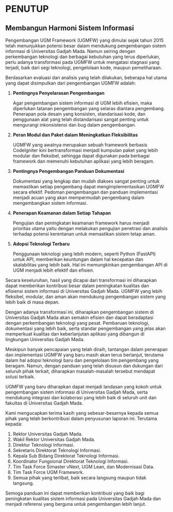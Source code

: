 # PENUTUP

## Membangun Harmoni Sistem Informasi

Pengembangan UGM Framework (UGMFW) yang dimulai sejak tahun 2015 telah menunjukkan potensi besar dalam mendukung pengembangan sistem informasi di Universitas Gadjah Mada. Namun seiring dengan perkembangan teknologi dan berbagai kebutuhan yang terus diperlukan, perlu adanya transformasi pada UGMFW untuk mengatasi stagnasi yang terjadi, baik dari segi teknologi, pengelolaan kode, maupun pemeliharaan.

Berdasarkan evaluasi dan analisis yang telah dilakukan, beberapa hal utama yang dapat disimpulkan dari pengembangan UGMFW adalah:

1. **Pentingnya Penyelarasan Pengembangan**
    
    Agar pengembangan sistem informasi di UGM lebih efisien, maka diperlukan tatanan pengembangan yang selaras diantara pengembang. Penerapan pola desain yang konsisten, standarisasi kode, dan penggunaan alat yang telah distandarisasi sangat penting untuk mengurangi inkonsistensi dan bug dalam pengembangan.
    
2. **Peran Modul dan Paket dalam Meningkatkan Fleksibilitas**
    
    UGMFW yang awalnya merupakan sebuah framework berbasis CodeIgniter kini bertransformasi menjadi kumpulan paket yang lebih modular dan fleksibel, sehingga dapat digunakan pada berbagai framework dan memenuhi kebutuhan aplikasi yang lebih beragam.
    
3. **Pentingnya Pengembangan Panduan Dokumentasi**
    
    Dokumentasi yang lengkap dan mudah diakses sangat penting untuk memastikan setiap pengembang dapat mengimplementasikan UGMFW secara efektif. Pedoman pengembangan dan panduan implementasi menjadi acuan yang akan mempermudah pengembang dalam mengembangkan sistem informasi.
    
4. **Penerapan Keamanan dalam Setiap Tahapan**
    
    Pengujian dan peningkatan keamanan framework harus menjadi prioritas utama yaitu dengan melakukan pengujian penetrasi dan analisis terhadap potensi kerentanan untuk memastikan sistem tetap aman.
    
5. **Adopsi Teknologi Terbaru**
    
    Penggunaan teknologi yang lebih modern, seperti Python (FastAPI) untuk API, memberikan keuntungan dalam hal kecepatan dan skalabilitas yang lebih baik. Hal ini memungkinkan pengembangan API di UGM menjadi lebih efektif dan efisien.
    

Secara keseluruhan, hasil yang dicapai dari transformasi ini diharapkan dapat memberikan kontribusi besar dalam peningkatan kualitas dan efisiensi sistem informasi di Universitas Gadjah Mada. UGMFW yang lebih fleksibel, modular, dan aman akan mendukung pengembangan sistem yang lebih baik di masa depan.

Dengan adanya transformasi ini, diharapkan pengembangan sistem di Universitas Gadjah Mada akan semakin efisien dan dapat beradaptasi dengan perkembangan teknologi yang pesat. Pembaruan teknologi, dokumentasi yang lebih baik, serta standar pengembangan yang jelas akan memperkuat kualitas dan keberlanjutan aplikasi yang dibangun di lingkungan Universitas Gadjah Mada.

Meskipun banyak pencapaian yang telah diraih, tantangan dalam penerapan dan implementasi UGMFW yang baru masih akan terus berlanjut, terutama dalam hal adopsi teknologi baru dan pengelolaan tim pengembang yang beragam. Namun, dengan panduan yang telah disusun dan dukungan dari seluruh pihak terkait, diharapkan masalah-masalah tersebut mendapat solusi terbaik.

UGMFW yang baru diharapkan dapat menjadi landasan yang kokoh untuk pengembangan sistem informasi di Universitas Gadjah Mada, serta mendukung integrasi dan kolaborasi yang lebih baik di seluruh unit dan fakultas di Universitas Gadjah Mada.

Kami mengucapkan terima kasih yang sebesar-besarnya kepada semua pihak yang telah berkontribusi dalam penyusunan laporan ini. Terutama kepada:

1. Rektor Universitas Gadjah Mada.
2. Wakil Rektor Universitas Gadjah Mada.
3. Direktur Teknologi Informasi.
4. Sekretaris Direktorat Teknologi Informasi.
5. Kepala Sub Bidang Direktorat Teknologi Informasi.
6. Koordinator Fungsional Direktorat Teknologi Informasi.
7. Tim Task Force Simaster vNext, UGM Lean, dan Modernisasi Data.
8. Tim Task Force UGM Framework.
9. Semua pihak yang terlibat, baik secara langsung maupun tidak langsung.

Semoga panduan ini dapat memberikan kontribusi yang baik bagi peningkatan kualitas sistem informasi pada Universitas Gadjah Mada dan menjadi referensi yang berguna untuk pengembangan lebih lanjut.